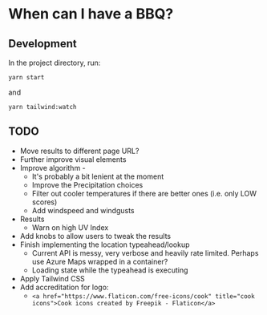 # When can I have a BBQ?

## Development

In the project directory, run:

`yarn start`

and

`yarn tailwind:watch`

## TODO

- Move results to different page URL?
- Further improve visual elements
- Improve algorithm -
  - It's probably a bit lenient at the moment
  - Improve the Precipitation choices
  - Filter out cooler temperatures if there are better ones (i.e. only LOW scores)
  - Add windspeed and windgusts
- Results
  - Warn on high UV Index
- Add knobs to allow users to tweak the results
- Finish implementing the location typeahead/lookup
  - Current API is messy, very verbose and heavily rate limited. Perhaps use Azure Maps wrapped in a container?
  - Loading state while the typeahead is executing
- Apply Tailwind CSS
- Add accreditation for logo:
  - `<a href="https://www.flaticon.com/free-icons/cook" title="cook icons">Cook icons created by Freepik - Flaticon</a>`
